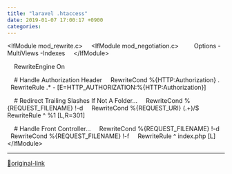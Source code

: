 ```yaml
---
title: "laravel .htaccess"
date: 2019-01-07 17:00:17 +0900
categories: 
---
```

  

&lt;IfModule mod_rewrite.c&gt;
    &lt;IfModule mod_negotiation.c&gt;
        Options -MultiViews -Indexes
    &lt;/IfModule&gt;
  

    RewriteEngine On
  

    # Handle Authorization Header
    RewriteCond %{HTTP:Authorization} .
    RewriteRule .* - [E=HTTP_AUTHORIZATION:%{HTTP:Authorization}]
  

    # Redirect Trailing Slashes If Not A Folder...
    RewriteCond %{REQUEST_FILENAME} !-d
    RewriteCond %{REQUEST_URI} (.+)/$
    RewriteRule ^ %1 [L,R=301]
  

    # Handle Front Controller...
    RewriteCond %{REQUEST_FILENAME} !-d
    RewriteCond %{REQUEST_FILENAME} !-f
    RewriteRule ^ index.php [L]
&lt;/IfModule&gt;
  






***
[🔗original-link](http://www.mins01.com/mh/tech/read/1235)